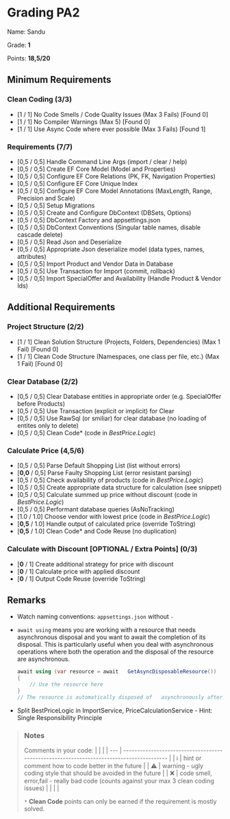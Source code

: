 # Grading PA2

Name: Sandu

Grade: **1**

Points: **18,5/20**

## Minimum Requirements

### Clean Coding (3/3)

- [1 / 1] No Code Smells / Code Quality Issues (Max 3 Fails) [Found 0]
- [1 / 1] No Compiler Warnings (Max 5) [Found 0]
- [1 / 1] Use Async Code where ever possible (Max 3 Fails) [Found 1]

### Requirements (7/7)

- [0,5 / 0,5] Handle Command Line Args (import / clear / help)
- [0,5 / 0,5] Create EF Core Model (Model and Properties)
- [0,5 / 0,5] Configure EF Core Relations (PK, FK, Navigation Properties)
- [0,5 / 0,5] Configure EF Core Unique Index
- [0,5 / 0,5] Configure EF Core Model Annotations (MaxLength, Range, Precision and Scale)
- [0,5 / 0,5] Setup Migrations
- [0,5 / 0,5] Create and Configure DbContext (DBSets, Options)
- [0,5 / 0,5] DbContext Factory and appsettings.json
- [0,5 / 0,5] DbContext Conventions (Singular table names, disable cascade delete)
- [0,5 / 0,5] Read Json and Deserialize
- [0,5 / 0,5] Appropriate Json deserialize model (data types, names, attributes)
- [0,5 / 0,5] Import Product and Vendor Data in Database
- [0,5 / 0,5] Use Transaction for Import (commit, rollback)
- [0,5 / 0,5] Import SpecialOffer and Availability (Handle Product & Vendor Ids)

## Additional Requirements

### Project Structure (2/2)

- [1 / 1] Clean Solution Structure (Projects, Folders, Dependencies) (Max 1 Fail) [Found 0]
- [1 / 1] Clean Code Structure (Namespaces, one class per file, etc.) (Max 1 Fail) [Found 0]

### Clear Database (2/2)

- [0,5 / 0,5] Clear Database entities in appropriate order (e.g. SpecialOffer before Products)
- [0,5 / 0,5] Use Transaction (explicit or implicit) for Clear
- [0,5 / 0,5] Use RawSql (or smiliar) for clear database (no loading of entites only to delete)
- [0,5 / 0,5] Clean Code* (code in *BestPrice.Logic*)

### Calculate Price (4,5/6)

- [0,5 / 0,5] Parse Default Shopping List (list without errors)
- [**0,0** / 0,5] Parse Faulty Shopping List (error resistant parsing)
- [0,5 / 0,5] Check availability of products (code in *BestPrice.Logic*)
- [0,5 / 0,5] Create appropriate data structure for calculation (see snippet)
- [0,5 / 0,5] Calculate summed up price without discount (code in *BestPrice.Logic*)
- [0,5 / 0,5] Performant database queries (AsNoTracking)
- [1.0 / 1.0] Choose vendor with lowest price (code in *BestPrice.Logic*)
- [**0,5** / 1.0] Handle output of calculated price (override ToString)
- [**0,5** / 1.0] Clean Code* and Code Reuse (no duplication)

### Calculate with Discount [OPTIONAL / Extra Points] (0/3)

- [**0** / 1] Create additional strategy for price with discount
- [**0** / 1] Calculate price with applied discount
- [**0** / 1] Output Code Reuse (override ToString)

## Remarks

- Watch naming conventions: `appsettings.json` without `-`
- `await using` means you are working with a resource that needs asynchronous disposal and you want to await the completion of its disposal. This is particularly useful when you deal with asynchronous operations where both the operation and the disposal of the resource are asynchronous.

  ```csharp
  await using (var resource = await   GetAsyncDisposableResource())
  {
      // Use the resource here
  }
  // The resource is automatically disposed of   asynchronously after this block
  ```

- Split BestPriceLogic in ImportService, PriceCalculationService - Hint: Single Responsibility Principle

> ### Notes
>
> Comments in your code:
> |     |                                                                                          |
> | --- | ---------------------------------------------------------------------------------------- |
> | ℹ️  | hint or comment how to code better in the future                                          |
> | ⚠️ | warning - ugly coding style that should be avoided in the future                         |
> | ❌ | code smell, error,fail - really bad code (counts against your max 3 clean coding issues) |
> |     |                                                                                          |
>
> `*` **Clean Code** points can only be earned if the requirement is mostly solved.
>
